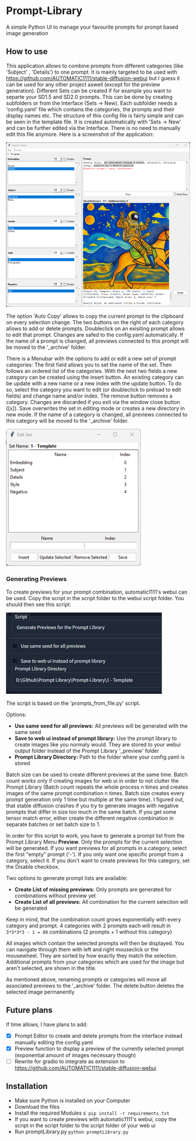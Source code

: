 # Prompt-Library
 A simple Python UI to manage your favourite prompts for prompt based image generation

## How to use
This application allows to combine prompts from different categories (like 'Subject' , 'Details') to one prompt. It is mainly targeted to be used with https://github.com/AUTOMATIC1111/stable-diffusion-webui but I guess it can be used for any other project aswell (except for the preview generation). Different Sets can be created if for example you want to separte your SD1.5 and SD2.0 prompts. This can be done by creating subfolders or from the Interface (Sets -> New). Each subfolder needs a 'config.yaml' file which contains the categories, the prompts and their display names etc. The structure of this config file is fairly simple and can be seen in the template file. It is created automatically with 'Sets -> New' and can be further edited via the Interface. There is no need to manually edit this file anymore.
Here is a screenshot of the application:

![Alt text](doc/PromptLibraryInterface.png "Interface of Prompt-Library")

The option 'Auto Copy' allows to copy the current prompt to the clipboard on every selection change.
The two buttons on the right of each category allows to add or delete prompts. Doubleclick on an exisiting prompt allows to edit that prompt. Changes are safed to the config.yaml automatically. If the name of a prompt is changed, all previews connected to this prompt will be moved to the '_archive' folder.

There is a Menubar with the options to add or edit a new set of prompt categories:
The first field allows you to set the name of the set. Then follows an ordered list of the categories. With the next two fields a new category can be created using the insert button. An existing category can be update with a new name or a new index with the update button. To do so, select the category you want to edit (or doubleclick to preload to edit fields) and change name and/or index. The remove button removes a category. Changes are discarded if you exit via the window close button ([x]). Save overwrites the set in editing mode or creates a new directory in new mode. If the name of a category is changed, all previews connected to this category will be moved to the '_archive' folder.

![Alt text](doc/PromptLibraryInterface_EditSet.png "Interface of Prompt-Library Edit Window")

### Generating Previews
To create previews for your prompt combination, automatic1111's webui can be used. Copy the script in the script folder to the webui script folder. You should then see this script:

![Alt text](doc/PromptLibraryInterface_webuiScript.png "Web ui script")

The script is based on the 'prompts_from_file.py' script.

Options:
- **Use same seed for all previews:** All previews will be generated with the same seed
- **Save to web ui instead of prompt library:** Use the prompt library to create images like you normaly would. They are stored to your webui output folder instead of the Prompt Library '_preview' folder
- **Prompt Library Directory:** Path to the folder where your config.yaml is stored

Batch size can be used to create different previews at the same time. Batch count works only if creating images for web ui in order to not clutter the Prompt Library (Batch count  repeats the whole process n times and creates images of the same prompt combination n times. Batch size creates every prompt generation only 1 time but multiple at the same time). I figured out, that stable diffusion crashes if you try to generate images with negative prompts that differ in size too much in the same batch. If you get some tensor match error, either create the different negative combination in separate batches or set batch size to 1. 

In order for this script to work, you have to generate a prompt list from the Prompt Library Menu **Preview**. Only the prompts for the current selection will be generated. If you want previews for all prompts in a category, select the first "empty" prompt ('-'). If you only want one specific prompt from a category, select it. If you don't want to create previews for this category, set the Disable checkbox.

Two options to generate prompt lists are available:
- **Create List of missing previews:** Only prompts are generated for combinations without preview yet
- **Create List of all previews:** All combination for the current selection will be generated

Keep in mind, that the combination count grows exponentially with every category and prompt. 4 categories with 2 prompts each will result in `3*3*3*3 - 1 = 80` combinations (2 prompts + 1 without this category)

All images which contain the selected prompts will then be displayed. You can navigate through them with left and right mouseclick or the mousewheel. They are sorted by how exactly they match the selection. Additional prompts from your categories which are used for the image but aren't selected, are shown in the title.

As mentioned above, renaming prompts or categories will move all associated previews to the '_archive' folder. The delete button deletes the selected image permanently

## Future plans
If time allows, I have plans to add:
- [x] Prompt Editor to create and delete prompts from the interface instead manually editing the config.yaml
- [x] Preview function to display a preview of the currently selected prompt (exponential amount of images necessary though)
- [ ] Rewrite for gradio to integrate as extension to https://github.com/AUTOMATIC1111/stable-diffusion-webui

## Installation
* Make sure Python is installed on your Computer
* Download the files
* Install the required Modules `$ pip install -r requirements.txt`
* If you want to create previews with automatic1111's webui, copy the script in the script folder to the script folder of your web ui
* Run promptLibrary.py `python promptLibrary.py`
